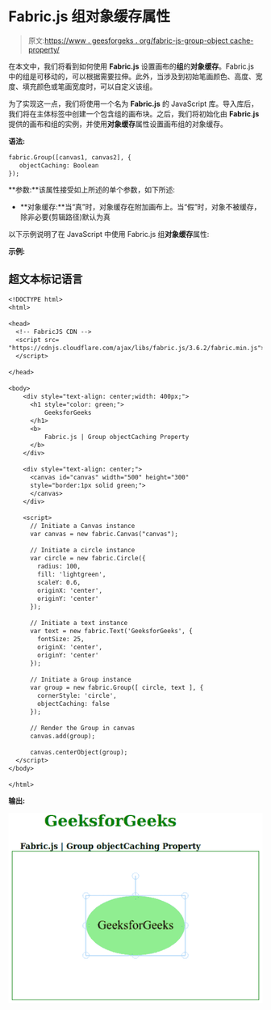 # Fabric.js 组对象缓存属性

> 原文:[https://www . geesforgeks . org/fabric-js-group-object cache-property/](https://www.geeksforgeeks.org/fabric-js-group-objectcaching-property/)

在本文中，我们将看到如何使用 **Fabric.js** 设置画布的**组**的**对象缓存**。Fabric.js 中的组是可移动的，可以根据需要拉伸。此外，当涉及到初始笔画颜色、高度、宽度、填充颜色或笔画宽度时，可以自定义该组。

为了实现这一点，我们将使用一个名为 **Fabric.js** 的 JavaScript 库。导入库后，我们将在主体标签中创建一个包含组的画布块。之后，我们将初始化由 **Fabric.js** 提供的画布和组的实例，并使用**对象缓存**属性设置画布组的对象缓存。

**语法:**

```
fabric.Group([canvas1, canvas2], {
   objectCaching: Boolean
});
```

**参数:**该属性接受如上所述的单个参数，如下所述:

*   **对象缓存:**当“真”时，对象缓存在附加画布上。当“假”时，对象不被缓存，除非必要(剪辑路径)默认为真

以下示例说明了在 JavaScript 中使用 Fabric.js 组**对象缓存**属性:

**示例:**

## 超文本标记语言

```
<!DOCTYPE html>
<html>

<head>
  <!-- FabricJS CDN -->
  <script src=
"https://cdnjs.cloudflare.com/ajax/libs/fabric.js/3.6.2/fabric.min.js">
  </script>

</head>

<body>
    <div style="text-align: center;width: 400px;">
      <h1 style="color: green;">
          GeeksforGeeks
      </h1>
      <b>
          Fabric.js | Group objectCaching Property
      </b>
    </div>

    <div style="text-align: center;">
      <canvas id="canvas" width="500" height="300"
      style="border:1px solid green;">
      </canvas>
    </div>

    <script>
      // Initiate a Canvas instance
      var canvas = new fabric.Canvas("canvas");

      // Initiate a circle instance
      var circle = new fabric.Circle({
        radius: 100,
        fill: 'lightgreen',
        scaleY: 0.6,
        originX: 'center',
        originY: 'center'
      });

      // Initiate a text instance
      var text = new fabric.Text('GeeksforGeeks', {
        fontSize: 25,
        originX: 'center',
        originY: 'center'
      });

      // Initiate a Group instance
      var group = new fabric.Group([ circle, text ], {  
        cornerStyle: 'circle',   
        objectCaching: false 
      });

      // Render the Group in canvas
      canvas.add(group);

      canvas.centerObject(group);
  </script>
</body>

</html>
```

**输出:**

![](img/6d39ca900bedb0ee6f150a035c92b06c.png)